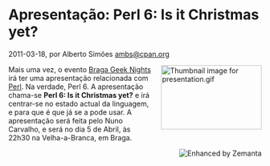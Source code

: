 
# Apresentação: Perl 6: Is it Christmas yet?

 2011-03-18, por Alberto Simões <ambs@cpan.org>

<img alt="Thumbnail image for presentation.gif" src="%%BASE_URI%%imgs/presentation-thumb-200x128-28.gif" class="mt-image-right" style="float: right; margin: 0pt 0pt 20px 20px;" height="128" width="200" /> <div>Mais uma vez, o evento <a href="http://www.facebook.com/event.php?eid=132186673521998">Braga Geek Nights</a> irá ter uma apresentação relacionada com <a class="zem_slink" href="http://www.perl.org/" title="Perl" rel="homepage">Perl</a>. Na verdade, Perl 6. A apresentação chama-se <b>Perl 6: Is it Christmas yet?</b> e irá centrar-se no estado actual da linguagem, e para que é que já se a pode usar. A apresentação será feita pelo Nuno Carvalho, e será no dia 5 de Abril, às 22h30 na Velha-a-Branca, em Braga.<br /></div>

<div style="margin-top: 10px; height: 15px;" class="zemanta-pixie"><a class="zemanta-pixie-a" href="http://www.zemanta.com/" title="Enhanced by Zemanta"><img style="border: medium none; float: right;" class="zemanta-pixie-img" src="http://img.zemanta.com/zemified_e.png?x-id=8c7aab8f-1a1a-4b71-b9e9-f22d01d9d91f" alt="Enhanced by Zemanta" /></a></div>
